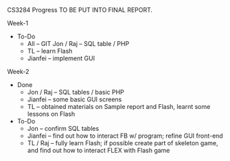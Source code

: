 CS3284 Progress
TO BE PUT INTO FINAL REPORT.

Week-1
- To-Do
  - All – GIT Jon / Raj 
  – SQL table / PHP
  - TL – learn Flash
  - Jianfei – implement GUI

Week-2
- Done
  - Jon / Raj – SQL tables / basic PHP 
  - Jianfei – some basic GUI screens
  - TL – obtained materials on Sample report and Flash, learnt some lessons on Flash
- To-Do
  - Jon – confirm SQL tables
  - Jianfei – find out how to interact FB w/ program; refine GUI front-end
  - TL / Raj – fully learn Flash; if possible create part of skeleton game, 
  and find out how to interact FLEX with Flash game

